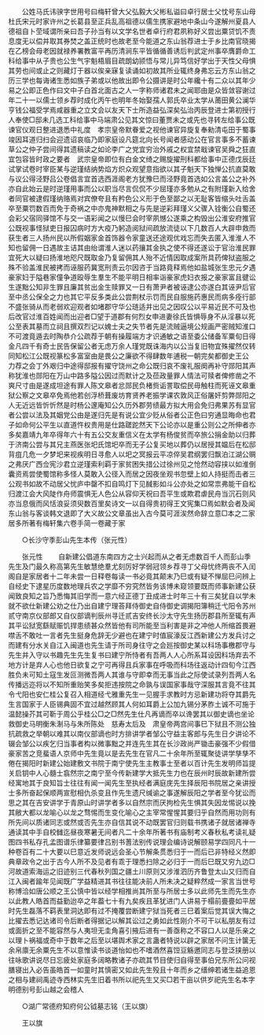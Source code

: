 <!-- { "loadSidebar": true } -->
　　公姓马氏讳骙字世用号曰梅轩曾大父弘毅大父彬私谥曰卓行居士父忱号东山母杜氏宋元时家许州之长葛县至正兵乱高祖德以儒生携家避地中条山今遂解州夏县人德祖自卜茔域谓所亲曰吾子孙当有以文学名世者卓行府君夙称好义尝出粟贷饥不责息度无以偿并取其券焚之盖正统时也故老至今能道之东山翁荐进士于乡比南官晓揭在乙榜会母老因就禄养署教富平再历清涧东平皆循循善诱后判武定州事卒膺爵命工科给事中从子贵也公生气宇魁梧眉目疏朗幼颕悟与常儿异笃信好学出于天性父母惧其劳也间或止之则藏灯于器以俟亲寐复读诵如初故其所业辄终身弗忘云方东山翁之历三学也每诲诸生悉如族子弟或以他故出即令公摄讲是时公年纔十有二众以其年少易之公即正色作曰文中子白首北面古之人一字称师诸君未之闻耶由是众皆敛容谢过年二十一以儒士领乡荐时成化丙午也明年冬始娶孺人郭氏卒业太学从莆田黄公澜华亨钱公福受学焉咸器重之立文会以友天下士所造益弘深矣弘治丙辰登进士第初授行人奉使□邸未几选工科给事中马端肃公见其文惊曰董贾未之或先也寻转左给事公既谏官仪观日整进退悉中礼度　孝宗皇帝默眷爱之视他谏官异旋复奉勑清屯田于蜀事竣因耳道归扫会迎遗诏哀临乃即家庭设凡筵北向长号闻者感动公在官言事多不蓄谏草公之仲子尝间得其遗稿读之如论李广之党宜穷治外戚之权宜禁戢谏官吴舜之狂直宜包容皆时政之要者　武宗皇帝即位有白金文绮之赐旋擢刑科都给事中正德戊辰廷试掌试卷时宰臣某与逆瑾结纳势焰方炽众观望意指欲以其子魁天下独惮公抗直莫敢与议公得泾野吕公卷倡言宜首选西涯阁老方犹豫巳而泾野竟首选如公言盖公之补外亦自此始云是时逆瑾用事而公以职当尽言侃侃不少屈瑾亦多勉从之有附瑾新入给舍者同官被逮假瑾纳赂焉对宾僚夸且有矜色公义形于色至鄙之以无耻客皆缩头吐舌盖卒至粟罚数百而免于奇祸之中亦鬼神默相之与先是逆彩拜瑾义父骤入铨衡公自蜀还会彩父宿同驿馆不与交一语彩闻之以慢巳会时宰夙憾公遂乘之构毁出公淮安府推官公既视事怪狱吏日报囚病时方大疫乃躬造阅狱间疏放流徒以下几数百人大辟申救而获生者三人扬州民以所假姻家金首饰器令家童送还途观优戏忘而失去匿入淮淮人不知也留佣一日遇故主诘其由绐谓淮人迷以药攘其金执之使不得还遂讼于官治淮民罪宜死大以疑曰扬淮地咫尺既取金乃复留佣其人殆不近情因取成案所具药俾狱盗服之殊不验盖淮民被拷而诬服药冀宽刑责云尔因咨于当路竟释焉他如盐城张生忠元夕遇豪家妇于隘巷家僮争道殴辱生羣生不能平明日相率诣豪家虎妇衣报之豪家富且徤讼生遂黜公知非生罪且廉其贫出金生赎罪又一日有萧尹者被诬逮公亦遂白其诬尹后官至中丞公保全之力也其它平反多类此公尝荆杖示罚而民自服施药惠民而病多痊行部不盛张骑从而老弱欢迎观者如堵郡守华公琏适并出见之因叹公以平易近民不可及也后改官过淮百姓闻而出迎者□望于道郡有何烈女申进妻徐氏皆惧辱身不从淫暴以死公至表其墓而立祠且撰双烈记以媿士夫之失节者先是流贼逼境公规画严密贼知淮口不可渡竟遁去时陶恭介公疏荐于朝有操履端方才识通敏之语至委公储备军粟旬日得金凡四千有奇士民告保留公者无虑万余人瑾党既诛海内以公当复旧物宜殊擢然仅转同知松江公既视篆松多富室由是畏公之廉欲不得肆数年逋税一朝完矣都御史王公　力荐之会丁外艰归中途得邸报有擢守饶州之命公既归哀不废礼服阕再补守郧阳其声称犹淮也郧阳在万山中路多隘公因过而默计之及莅政量罪人情法可赎者俾修凿之不爽尺寸由是遂成坦途有罪人陈文皋者忿郧民负楮赀诟詈取偿民毋触柱而死诬文皋重狱公察之文皋卒免焉他若创浮桥葺废坊育贤养老振学课农敦风正俗屠奸剪弊郧阳之人无近远皆忻忻然是时杨公邃庵知公久历外郡劳绩最方拟大用会免归弗果苏有显官者公尝以法及其姻党公由是遂归先是有说公宜少贬从俗者公正色曰穷通显晦命也君子如命何公平生以直道忤权贵用是仕路蹉跎然天下公论亦以是重公则公之所伸者亦多矣嘉靖九年卒得年六十有五公交友重信义在太学有杨俊贫而卒旅公捐金助以归葬于济南公尝与其兄主燕医张圯氏馆圯卒而无子公复买地以葬仍以居授其媪后在松邸背疽几危一夕梦圯来视疾明日寻愈人以圯之冥报云平凉倅吴君纲罢归飘泊江湖公赒之弗厌广西佥宪沙君立逆瑾索利羁于家贫困失措公过徐州见之怆然动容挟以如淮倒囊资焉尝使蜀馆称多怪人莫敢入公径入而居之因夜坐观书忽壁上如人持挺而击者三公观书如故不动居父忧庐中罄不扣自鸣灯下见馘影如斗公亦处之如常祟弗能干自松归渡江会大风陡作舟师震惧无人色公从容仰天祝曰吾平生或欺君虐民舟当沉石则风亦当息俄而风恬浪妥须臾数百里矣诗文一以自得贵初得王文宪集□焉如默会者及闻东山翁与客谈韩文退即了大义故公文章虽出入古今莫可涯涘然命辞立意□本之二家居多所著有梅轩集六卷手简一卷藏于家 

　　○长沙守季彭山先生本传（张元性） 

　　张元性 
　　自新建公倡道东南四方之士兴起而从之者无虑数百千人而彭山季先生及门最久称高第先生敏慧绝羣尤刻厉好学弱冠领乡荐寻丁父母忧终两丧不入闰阁自是家居者十二年未尝一日释卷每读一书必竟其颠末乃巳或有疑不惮屈巳问辨上自经史下逮星历度数地理兵农之学靡不穷究然皆务该博未窥领要既而师事新建公获闻致良知之旨乃悉悔其旧学而一意六经正德丁丑成进士时年三十有三矣犹自以学未就不欲仕新建公劝之仕乃出自建宁理荅拜侍御史自侍御史调揭阳簿稍迁弋阳令苏州贰守南京仪部郎又自仪部谪判辰州寻迁贰吉安终长沙太守先生扬历郡县所至辄有声其平讼狱宽繇赋赈饥捍患绩甚众然皆他有司所能至当利害是非之冲他人所缩首畏避噤舌不敢吐一言者先生挺身危辞无少避也在建宁时值宸濠反江西新建公方发兵讨之而建有分水关自江入闽道也先生请于所司身往守之会廵按御史某以科场事檄郡守与先生并入守以书趣先生先生复书曰建宁所恃者有吾两人人心所系耳设因科场弃去不地方计是弃人心也他日欲复之宁可再得且兵家事在呼吸而科场往返动计四旬今江西胜负未可知土寇生发叵测微吾两人其谁与守即幸而无事当此之际使试录列吾两人名传播远迩将以不知所重贻笑多矣拒违按院之命孰与误国家事哉守深服其言竟不往其令弋阳也安仁桂公复召入相道经弋雅重先生一见握手求教时方忌新建功将夺其爵先生言国家于人臣锡典固不宜过越然顾其人何如耳爵上公加九锡分茅胙土诚不可施于温懿操芥其可靳于周公乎桂公□之□然先生仕凡再谪而卒以谗罢其以御史谪也坐论救御史马明衡朱淛马与朱所陈处　慈寿太后及　肃皇帝两宫间事巳下狱且不测公独抗疏救之举朝以难其以南仪部谪也时方排讲学者邹公守益主客郎与先生日夕讲论不辍会邹公以疾乞归当事者构以微事黜之并连先生其在长沙政尚严锄击豪强不少假借豪家苦之竞蜚语人京师中先生竟以是去先生在官凡二十余年所至辄聚徒讲学孳孳不倦在揭阳时新建公始建敷文书院于南宁使先生主教事士至者以百计先生发明师旨提关启钥中人心髓士翕然宗之南宁至今传新建学大抵先生力也在辰州时辰故新建所尝经寓地其于良知旨士往往有闻一闻先生至执经者满庭庑先生择辰阳书院居之亲讲授士多所奋起保顺两宣慰相仇杀变且作先生遗尺缄谕之事遂解辰阳之学者至今犹讼而思之其在吉安讲学于青原山时讲学者多以自然宗而厌拘检先生惧其失因龙惕说以挽其敝大都以龙喻心以龙之骛惕而生变化喻心之主宰常惺惺其要归乎自然而用功则有所先间以质诸同志或然或否先生亦自信其说不动既罢官归则载书携诸子就居诸禅寺通读其中手自校雠迄昼夜寒暑无间者凡二十余年所著书有庙制考义春秋私考读礼疑图四书私存孔孟图谱乐律纂要律吕别书蓍法别传说理会编诗说解颐易学四同凡十一种卷百有二十大要以巳意近发师说远会圣心节解条贯悉归于一而后已非特经义然即典章政令之出于古今人所不及见者有乖于理悉扫除之必归于一而后巳既又穷九边□河故道索海运之旧迹别三代春秋列国之疆土川原则又涉淮泗历齐鲁登太山又归而自江入闽者踰年见闻既广学益精进其书往往能决前人所未决之疑粹然成一家言当世号称博洽如唐公顺之王公慎中皆以经学相推尚其所至与所居士多以此师先生而先生亦以此教人皓首而益勤迨卒之年葢七十有九矣疾且革犹进门人讲易于榻前亹亹如平居时先生磊落不羁表里洞达即有过不掩覆尝断建宁狱当死者三巳着案后觉其误大悔之比擢去悉记达诸司令后断者得据记以解其讼过之勇如此性刚介不可干以私朋友有过或面折之至不能容然与人夷坦无圭角喜引掖后进有一善亟称之不容口人以是乐亲之以理卜祸福或奇中于数年之后至以堪舆术家之言蛊者特说以辟之家居不问生计箧无余帛廪无余粟先生不以意惟读书谈道怡如也不嗜酒然喜饾豆觞邀同志与登泛挟册以往咏歌讲说尽日忘疲处家庭多阔略教诸子亦疏其节目使归自得至事伯兄东所公问视膳寝出入必告虽皓首一如童时其慎密又如此先生殁且十年而乡之缙绅若诸生益追恩之相与建祠禹迹寺西林实先生旧着书所以祀先生又买□若干亩以供岁祀先生名本字明德别号彭山越之会稽人 

　　○湖广常德府知府何公钺墓志铭（王以旗） 

　　王以旗 
